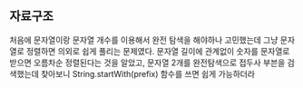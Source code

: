 ## 자료구조

처음에 문자열이랑 문자열 개수를 이용해서 완전 탐색을 해야하나 고민했는데 그냥 문자열로 정렬하면 의외로 쉽게 풀리는 문제였다.
문자열 길이에 관계없이 숫자를 문자열로 받으면 오름차순 정렬된다는 것을 알았고,
문자열 2개를 완전탐색으로 접두사 부븐을 검색했는데 찾아보니 String.startWith(prefix) 함수를 쓰면 쉽게 가능하더라
